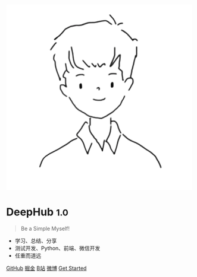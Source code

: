 <!-- _coverpage.md -->

![logo](_media/wechat.png)

# DeepHub <small>1.0</small>

> Be a Simple Myself!

- 学习、总结、分享
- 测试开发、Python、前端、微信开发
- 任重而道远

[GitHub](https://crisimple.github.io/#/)
[掘金](https://juejin.im/user/5890963661ff4b006bebc3a5)
[B站](https://space.bilibili.com/6977085)
[微博](https://weibo.com/crisimple)
[Get Started](/home.md)